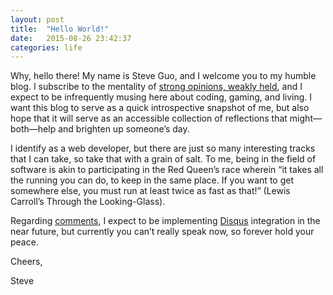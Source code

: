 ```yaml
---
layout: post
title:  "Hello World!"
date:   2015-08-26 23:42:37
categories: life
---
```


Why, hello there! My name is Steve Guo, and I welcome you to my humble blog. I subscribe to the mentality of [strong opinions, weakly held][strong-opinions], and I expect to be infrequently musing here about coding, gaming, and living. I want this blog to serve as a quick introspective snapshot of me, but also hope that it will serve as an accessible collection of reflections that might—both—help and brighten up someone’s day.

I identify as a web developer, but there are just so many interesting tracks that I can take, so take that with a grain of salt. To me, being in the field of software is akin to participating in the Red Queen’s race wherein “it takes all the running you can do, to keep in the same place. If you want to get somewhere else, you must run at least twice as fast as that!” (Lewis Carroll’s Through the Looking-Glass).

Regarding [comments][blog-comments], I expect to be implementing [Disqus][disqus] integration in the near future, but currently you can’t really speak now, so forever hold your peace.

Cheers,

Steve

[strong-opinions]: http://www.saffo.com/02008/07/26/strong-opinions-weakly-held/
[blog-comments]: http://blog.codinghorror.com/a-blog-without-comments-is-not-a-blog/
[disqus]: https://disqus.com/